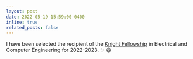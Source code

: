 ```yaml
---
layout: post
date: 2022-05-19 15:59:00-0400
inline: true
related_posts: false
---
```


I have been selected the recipient of the [Knight Fellowship](https://ece.illinois.edu/academics/grad/fellowships/knight) in Electrical and Computer Engineering for 2022-2023. :sparkles: :smile:
